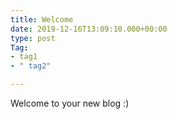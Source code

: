 ```yaml
---
title: Welcome
date: 2019-12-16T13:09:10.000+00:00
type: post
Tag:
- tag1
- " tag2"

---
```

Welcome to your new blog :)